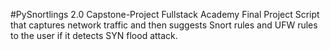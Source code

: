 #PySnortlings 2.0 Capstone-Project
Fullstack Academy Final Project
Script that captures network traffic and then suggests Snort rules and UFW rules to the user if it detects SYN flood attack.
